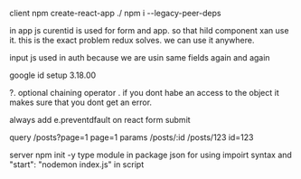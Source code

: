 client
npm create-react-app ./
npm i --legacy-peer-deps

in app js curentid is used for form and app. so that hild component xan use it. this is the exact problem redux solves. we can use it anywhere.

input js used in auth because we are usin same fields again and again

google id setup 3.18.00

?. optional chaining operator . if you dont habe an access to the object it makes sure that you dont get an error.

always add e.preventdfault on react form submit

query /posts?page=1 page=1
params /posts/:id /posts/123 id=123

server
npm init -y
type module in package json for using impoirt syntax and
"start": "nodemon index.js" in script
